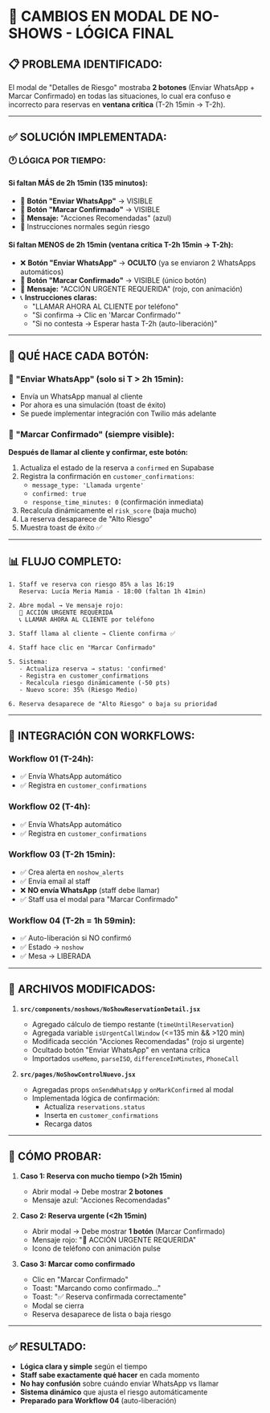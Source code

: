 # 🔧 CAMBIOS EN MODAL DE NO-SHOWS - LÓGICA FINAL

## 📋 PROBLEMA IDENTIFICADO:

El modal de "Detalles de Riesgo" mostraba **2 botones** (Enviar WhatsApp + Marcar Confirmado) en todas las situaciones, lo cual era confuso e incorrecto para reservas en **ventana crítica** (T-2h 15min → T-2h).

---

## ✅ SOLUCIÓN IMPLEMENTADA:

### 🕐 **LÓGICA POR TIEMPO:**

#### **Si faltan MÁS de 2h 15min** (135 minutos):
- 📱 **Botón "Enviar WhatsApp"** → VISIBLE
- 🔵 **Botón "Marcar Confirmado"** → VISIBLE
- 📝 **Mensaje:** "Acciones Recomendadas" (azul)
- 💬 Instrucciones normales según riesgo

#### **Si faltan MENOS de 2h 15min** (ventana crítica T-2h 15min → T-2h):
- ❌ **Botón "Enviar WhatsApp"** → **OCULTO** (ya se enviaron 2 WhatsApps automáticos)
- 🔵 **Botón "Marcar Confirmado"** → VISIBLE (único botón)
- 🚨 **Mensaje:** "ACCIÓN URGENTE REQUERIDA" (rojo, con animación)
- 📞 **Instrucciones claras:**
  - "LLAMAR AHORA AL CLIENTE por teléfono"
  - "Si confirma → Clic en 'Marcar Confirmado'"
  - "Si no contesta → Esperar hasta T-2h (auto-liberación)"

---

## 🎯 QUÉ HACE CADA BOTÓN:

### 📱 **"Enviar WhatsApp"** (solo si T > 2h 15min):
- Envía un WhatsApp manual al cliente
- Por ahora es una simulación (toast de éxito)
- Se puede implementar integración con Twilio más adelante

### 🔵 **"Marcar Confirmado"** (siempre visible):
**Después de llamar al cliente y confirmar, este botón:**
1. Actualiza el estado de la reserva a `confirmed` en Supabase
2. Registra la confirmación en `customer_confirmations`:
   - `message_type: 'Llamada urgente'`
   - `confirmed: true`
   - `response_time_minutes: 0` (confirmación inmediata)
3. Recalcula dinámicamente el `risk_score` (baja mucho)
4. La reserva desaparece de "Alto Riesgo"
5. Muestra toast de éxito ✅

---

## 📊 FLUJO COMPLETO:

```
1. Staff ve reserva con riesgo 85% a las 16:19
   Reserva: Lucía Meria Mamia - 18:00 (faltan 1h 41min)
   
2. Abre modal → Ve mensaje rojo:
   🚨 ACCIÓN URGENTE REQUERIDA
   📞 LLAMAR AHORA AL CLIENTE por teléfono
   
3. Staff llama al cliente → Cliente confirma ✅
   
4. Staff hace clic en "Marcar Confirmado"
   
5. Sistema:
   - Actualiza reserva → status: 'confirmed'
   - Registra en customer_confirmations
   - Recalcula riesgo dinámicamente (-50 pts)
   - Nuevo score: 35% (Riesgo Medio)
   
6. Reserva desaparece de "Alto Riesgo" o baja su prioridad
```

---

## 🔄 INTEGRACIÓN CON WORKFLOWS:

### Workflow 01 (T-24h):
- ✅ Envía WhatsApp automático
- ✅ Registra en `customer_confirmations`

### Workflow 02 (T-4h):
- ✅ Envía WhatsApp automático
- ✅ Registra en `customer_confirmations`

### Workflow 03 (T-2h 15min):
- ✅ Crea alerta en `noshow_alerts`
- ✅ Envía email al staff
- ❌ **NO envía WhatsApp** (staff debe llamar)
- ✅ Staff usa el modal para "Marcar Confirmado"

### Workflow 04 (T-2h = 1h 59min):
- ✅ Auto-liberación si NO confirmó
- ✅ Estado → `noshow`
- ✅ Mesa → LIBERADA

---

## 📁 ARCHIVOS MODIFICADOS:

1. **`src/components/noshows/NoShowReservationDetail.jsx`**
   - Agregado cálculo de tiempo restante (`timeUntilReservation`)
   - Agregada variable `isUrgentCallWindow` (<=135 min && >120 min)
   - Modificada sección "Acciones Recomendadas" (rojo si urgente)
   - Ocultado botón "Enviar WhatsApp" en ventana crítica
   - Importados `useMemo`, `parseISO`, `differenceInMinutes`, `PhoneCall`

2. **`src/pages/NoShowControlNuevo.jsx`**
   - Agregadas props `onSendWhatsApp` y `onMarkConfirmed` al modal
   - Implementada lógica de confirmación:
     - Actualiza `reservations.status`
     - Inserta en `customer_confirmations`
     - Recarga datos

---

## 🧪 CÓMO PROBAR:

1. **Caso 1: Reserva con mucho tiempo (>2h 15min)**
   - Abrir modal → Debe mostrar **2 botones**
   - Mensaje azul: "Acciones Recomendadas"

2. **Caso 2: Reserva urgente (<2h 15min)**
   - Abrir modal → Debe mostrar **1 botón** (Marcar Confirmado)
   - Mensaje rojo: "🚨 ACCIÓN URGENTE REQUERIDA"
   - Icono de teléfono con animación pulse

3. **Caso 3: Marcar como confirmado**
   - Clic en "Marcar Confirmado"
   - Toast: "Marcando como confirmado..."
   - Toast: "✅ Reserva confirmada correctamente"
   - Modal se cierra
   - Reserva desaparece de lista o baja riesgo

---

## ✅ RESULTADO:

- **Lógica clara y simple** según el tiempo
- **Staff sabe exactamente qué hacer** en cada momento
- **No hay confusión** sobre cuándo enviar WhatsApp vs llamar
- **Sistema dinámico** que ajusta el riesgo automáticamente
- **Preparado para Workflow 04** (auto-liberación)



